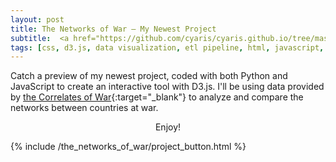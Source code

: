 ```yaml
---
layout: post
title: The Networks of War – My Newest Project
subtitle:  <a href="https://github.com/cyaris/cyaris.github.io/tree/master/_includes/the_networks_of_war" target="_blank">Project Repository</a>
tags: [css, d3.js, data visualization, etl pipeline, html, javascript, network analysis, pandas, python, web development]
---
```


Catch a preview of my newest project, coded with both Python and JavaScript to create an interactive tool with D3.js. I'll be using data provided by [the Correlates of War](https://correlatesofwar.org/data-sets/COW-war){:target="_blank"} to analyze and compare the networks between countries at war.<br><center>Enjoy!</center>

{% include /the_networks_of_war/project_button.html %}
